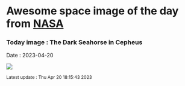 
# Awesome space image of the day from [NASA](https://api.nasa.gov/)

### Today image : The Dark Seahorse in Cepheus
Date : 2023-04-20

![](https://apod.nasa.gov/apod/image/2304/Barnard-150_LRGB_HIGH-RES1024.jpg)

<small>Latest update : Thu Apr 20 18:15:43 2023</small>
        